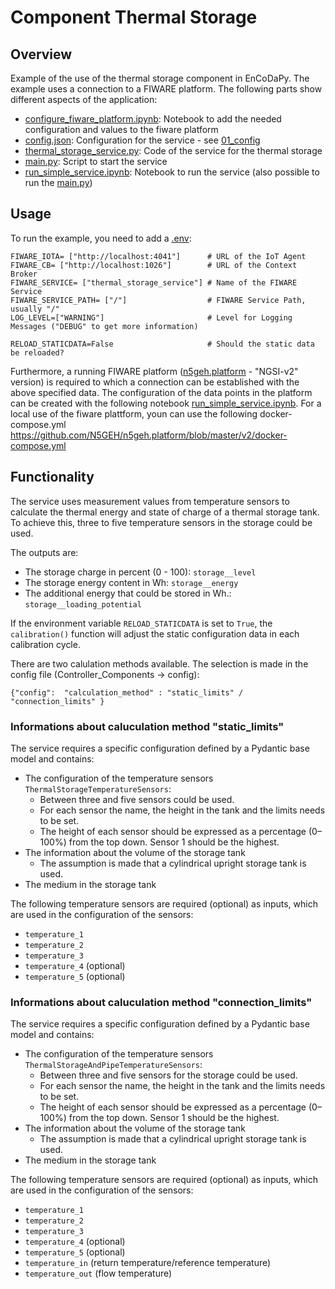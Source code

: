 # Component Thermal Storage

## Overview
Example of the use of the thermal storage component in EnCoDaPy. The example uses a connection to a FIWARE platform. The following parts show different aspects of the application:
- [configure_fiware_platform.ipynb](./configure_fiware_platform.ipynb): Notebook to add the needed configuration and values to the fiware platform
- [config.json](./config.json): Configuration for the service - see [01_config](./../01_config/)
- [thermal_storage_service.py](./example_service.py): Code of the service for the thermal storage
- [main.py](./main.py): Script to start the service
- [run_simple_service.ipynb](./run_simple_service.ipynb): Notebook to run the service (also possible to run the [main.py](./main.py))

## Usage
To run the example, you need to add a [.env](.env):
```
FIWARE_IOTA= ["http://localhost:4041"]      # URL of the IoT Agent
FIWARE_CB= ["http://localhost:1026"]        # URL of the Context Broker
FIWARE_SERVICE= ["thermal_storage_service"] # Name of the FIWARE Service
FIWARE_SERVICE_PATH= ["/"]                  # FIWARE Service Path, usually "/"
LOG_LEVEL=["WARNING"]                       # Level for Logging Messages ("DEBUG" to get more information)

RELOAD_STATICDATA=False                     # Should the static data be reloaded?
```
Furthermore, a running FIWARE platform ([n5geh.platform](https://github.com/N5GEH/n5geh.platform) - "NGSI-v2" version) is required to which a connection can be established with the above specified data. The configuration of the data points in the platform can be created with the following notebook [run_simple_service.ipynb](./run_simple_service.ipynb).
For a local use of the fiware plattform, youn can use the following docker-compose.yml https://github.com/N5GEH/n5geh.platform/blob/master/v2/docker-compose.yml

## Functionality

The service uses measurement values from temperature sensors to calculate the thermal energy and state of charge of a thermal storage tank. To achieve this, three to five temperature sensors in the storage could be used.

The outputs are:
- The storage charge in percent (0 - 100): `storage__level`
- The storage energy content in Wh: `storage__energy`
- The additional energy that could be stored in Wh.: `storage__loading_potential`

If the environment variable `RELOAD_STATICDATA` is set to `True`, the `calibration()` function will adjust the static configuration data in each calibration cycle.

There are two calulation methods available. The selection is made in the config file (Controller_Components -> config):
```
{"config":  "calculation_method" : "static_limits" / "connection_limits" }
```


### Informations about caluculation method "static_limits"
The service requires a specific configuration defined by a Pydantic base model and contains:
- The configuration of the temperature sensors `ThermalStorageTemperatureSensors`:
    - Between three and five sensors could be used.
    - For each sensor the name, the height in the tank and the limits needs to be set.
    - The height of each sensor should be expressed as a percentage (0–100%) from the top down. Sensor 1 should be the highest.
- The information about the volume of the storage tank
    - The assumption is made that a cylindrical upright storage tank is used.
- The medium in the storage tank

The following temperature sensors are required (optional) as inputs, which are used in the configuration of the sensors:
- `temperature_1`
- `temperature_2`
- `temperature_3`
- `temperature_4` (optional)
- `temperature_5` (optional)

### Informations about caluculation method "connection_limits"
The service requires a specific configuration defined by a Pydantic base model and contains:
- The configuration of the temperature sensors `ThermalStorageAndPipeTemperatureSensors`:
    - Between three and five sensors for the storage could be used.
    - For each sensor the name, the height in the tank and the limits needs to be set.
    - The height of each sensor should be expressed as a percentage (0–100%) from the top down. Sensor 1 should be the highest.
- The information about the volume of the storage tank
    - The assumption is made that a cylindrical upright storage tank is used.
- The medium in the storage tank

The following temperature sensors are required (optional) as inputs, which are used in the configuration of the sensors:
- `temperature_1`
- `temperature_2`
- `temperature_3`
- `temperature_4` (optional)
- `temperature_5` (optional)
- `temperature_in` (return temperature/reference temperature)
- `temperature_out` (flow temperature)